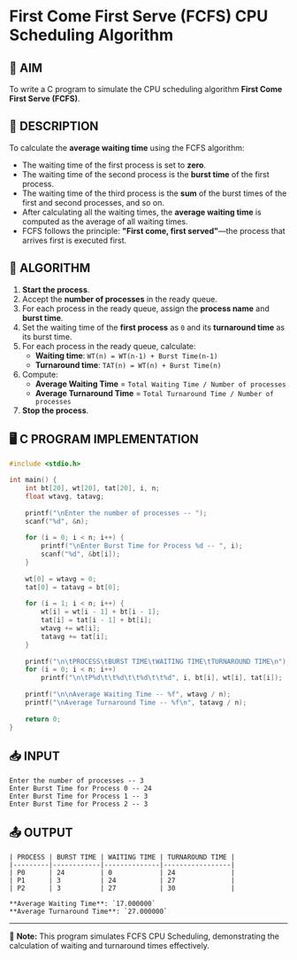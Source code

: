 # First Come First Serve (FCFS) CPU Scheduling Algorithm

## 🎯 AIM
To write a C program to simulate the CPU scheduling algorithm **First Come First Serve (FCFS)**.

## 📜 DESCRIPTION
To calculate the **average waiting time** using the FCFS algorithm:
- The waiting time of the first process is set to **zero**.
- The waiting time of the second process is the **burst time** of the first process.
- The waiting time of the third process is the **sum** of the burst times of the first and second processes, and so on.
- After calculating all the waiting times, the **average waiting time** is computed as the average of all waiting times.
- FCFS follows the principle: **"First come, first served"**—the process that arrives first is executed first.

## 📌 ALGORITHM
1. **Start the process**.
2. Accept the **number of processes** in the ready queue.
3. For each process in the ready queue, assign the **process name** and **burst time**.
4. Set the waiting time of the **first process** as `0` and its **turnaround time** as its burst time.
5. For each process in the ready queue, calculate:
   - **Waiting time**: `WT(n) = WT(n-1) + Burst Time(n-1)`
   - **Turnaround time**: `TAT(n) = WT(n) + Burst Time(n)`
6. Compute:
   - **Average Waiting Time** = `Total Waiting Time / Number of processes`
   - **Average Turnaround Time** = `Total Turnaround Time / Number of processes`
7. **Stop the process**.

## 🖥️ C PROGRAM IMPLEMENTATION
```c
#include <stdio.h>

int main() {
    int bt[20], wt[20], tat[20], i, n;
    float wtavg, tatavg;
    
    printf("\nEnter the number of processes -- ");
    scanf("%d", &n);
    
    for (i = 0; i < n; i++) {
        printf("\nEnter Burst Time for Process %d -- ", i);
        scanf("%d", &bt[i]);
    }
    
    wt[0] = wtavg = 0;
    tat[0] = tatavg = bt[0];
    
    for (i = 1; i < n; i++) {
        wt[i] = wt[i - 1] + bt[i - 1];
        tat[i] = tat[i - 1] + bt[i];
        wtavg += wt[i];
        tatavg += tat[i];
    }
    
    printf("\n\tPROCESS\tBURST TIME\tWAITING TIME\tTURNAROUND TIME\n");
    for (i = 0; i < n; i++)
        printf("\n\tP%d\t\t%d\t\t%d\t\t%d", i, bt[i], wt[i], tat[i]);
    
    printf("\n\nAverage Waiting Time -- %f", wtavg / n);
    printf("\nAverage Turnaround Time -- %f\n", tatavg / n);
    
    return 0;
}
```

## 📥 INPUT
```
Enter the number of processes -- 3
Enter Burst Time for Process 0 -- 24
Enter Burst Time for Process 1 -- 3
Enter Burst Time for Process 2 -- 3
```

## 📤 OUTPUT
```
| PROCESS | BURST TIME | WAITING TIME | TURNAROUND TIME |
|---------|------------|--------------|-----------------|
| P0      | 24         | 0            | 24              |
| P1      | 3          | 24           | 27              |
| P2      | 3          | 27           | 30              |

**Average Waiting Time**: `17.000000`
**Average Turnaround Time**: `27.000000`
```
---
📌 **Note:** This program simulates FCFS CPU Scheduling, demonstrating the calculation of waiting and turnaround times effectively.

